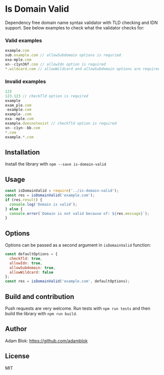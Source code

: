 # Is Domain Valid
Dependency free domain name syntax validator with TLD checking and IDN support. See below examples to check what the validator checks for:

### Valid examples

```javascript
example.com
sub.example.com // allowSubdomain options is requried
exa-mple.com
xn--c1yn36f.com // allowIdn option is required
*.wildcard.com // allowWildcard and allowSubdomain options are required
```

### Invalid examples

```javascript
123
123.123 // checkTld option is required
example
exam_ple.com
-example.com
example-.com
exa--mple.com
example.doesnotexist // checkTld option is required
xn--c1yn--bb.com
*.com
example.*.com
```

## Installation

Install the library with `npm --save is-domain-valid`

## Usage

```javascript
const isDomainValid = require('../is-domain-valid');
const res = isDomainValid('example.com');
if (res.result) {
  console.log('Domain is valid');
} else {
  console.error(`Domain is not valid because of: ${res.message}`);
}
```

## Options

Options can be passed as a second argument in `isDomainValid` function:

```javascript
const defaultOptions = {
  checkTld: true,
  allowIdn: true,
  allowSubdomain: true,
  allowWildcard: false
};
const res = isDomainValid('example.com', defaultOptions);
```

## Build and contribution

Push requests are very welcome. Run tests with `npm run tests` and then build the library with `npm run build`.

## Author

Adam Blok: https://github.com/adamblok

## License

MIT
